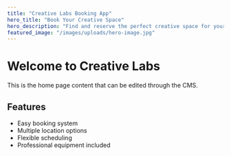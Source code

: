 ```yaml
---
title: "Creative Labs Booking App"
hero_title: "Book Your Creative Space"
hero_description: "Find and reserve the perfect creative space for your next project. From studios to co-working spaces, we have it all."
featured_image: "/images/uploads/hero-image.jpg"
---
```


# Welcome to Creative Labs

This is the home page content that can be edited through the CMS.

## Features

- Easy booking system
- Multiple location options  
- Flexible scheduling
- Professional equipment included